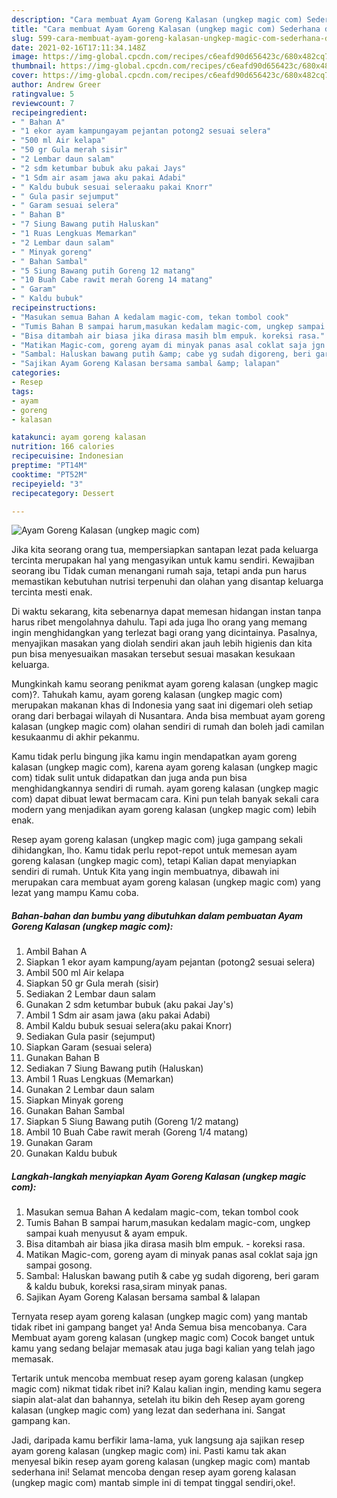 ```yaml
---
description: "Cara membuat Ayam Goreng Kalasan (ungkep magic com) Sederhana dan Mudah Dibuat"
title: "Cara membuat Ayam Goreng Kalasan (ungkep magic com) Sederhana dan Mudah Dibuat"
slug: 599-cara-membuat-ayam-goreng-kalasan-ungkep-magic-com-sederhana-dan-mudah-dibuat
date: 2021-02-16T17:11:34.148Z
image: https://img-global.cpcdn.com/recipes/c6eafd90d656423c/680x482cq70/ayam-goreng-kalasan-ungkep-magic-com-foto-resep-utama.jpg
thumbnail: https://img-global.cpcdn.com/recipes/c6eafd90d656423c/680x482cq70/ayam-goreng-kalasan-ungkep-magic-com-foto-resep-utama.jpg
cover: https://img-global.cpcdn.com/recipes/c6eafd90d656423c/680x482cq70/ayam-goreng-kalasan-ungkep-magic-com-foto-resep-utama.jpg
author: Andrew Greer
ratingvalue: 5
reviewcount: 7
recipeingredient:
- " Bahan A"
- "1 ekor ayam kampungayam pejantan potong2 sesuai selera"
- "500 ml Air kelapa"
- "50 gr Gula merah sisir"
- "2 Lembar daun salam"
- "2 sdm ketumbar bubuk aku pakai Jays"
- "1 Sdm air asam jawa aku pakai Adabi"
- " Kaldu bubuk sesuai seleraaku pakai Knorr"
- " Gula pasir sejumput"
- " Garam sesuai selera"
- " Bahan B"
- "7 Siung Bawang putih Haluskan"
- "1 Ruas Lengkuas Memarkan"
- "2 Lembar daun salam"
- " Minyak goreng"
- " Bahan Sambal"
- "5 Siung Bawang putih Goreng 12 matang"
- "10 Buah Cabe rawit merah Goreng 14 matang"
- " Garam"
- " Kaldu bubuk"
recipeinstructions:
- "Masukan semua Bahan A kedalam magic-com, tekan tombol cook"
- "Tumis Bahan B sampai harum,masukan kedalam magic-com, ungkep sampai kuah menyusut &amp; ayam empuk."
- "Bisa ditambah air biasa jika dirasa masih blm empuk. koreksi rasa."
- "Matikan Magic-com, goreng ayam di minyak panas asal coklat saja jgn sampai gosong."
- "Sambal: Haluskan bawang putih &amp; cabe yg sudah digoreng, beri garam &amp; kaldu bubuk, koreksi rasa,siram minyak panas."
- "Sajikan Ayam Goreng Kalasan bersama sambal &amp; lalapan"
categories:
- Resep
tags:
- ayam
- goreng
- kalasan

katakunci: ayam goreng kalasan 
nutrition: 166 calories
recipecuisine: Indonesian
preptime: "PT14M"
cooktime: "PT52M"
recipeyield: "3"
recipecategory: Dessert

---
```



![Ayam Goreng Kalasan (ungkep magic com)](https://img-global.cpcdn.com/recipes/c6eafd90d656423c/680x482cq70/ayam-goreng-kalasan-ungkep-magic-com-foto-resep-utama.jpg)

Jika kita seorang orang tua, mempersiapkan santapan lezat pada keluarga tercinta merupakan hal yang mengasyikan untuk kamu sendiri. Kewajiban seorang ibu Tidak cuman menangani rumah saja, tetapi anda pun harus memastikan kebutuhan nutrisi terpenuhi dan olahan yang disantap keluarga tercinta mesti enak.

Di waktu  sekarang, kita sebenarnya dapat memesan hidangan instan tanpa harus ribet mengolahnya dahulu. Tapi ada juga lho orang yang memang ingin menghidangkan yang terlezat bagi orang yang dicintainya. Pasalnya, menyajikan masakan yang diolah sendiri akan jauh lebih higienis dan kita pun bisa menyesuaikan masakan tersebut sesuai masakan kesukaan keluarga. 



Mungkinkah kamu seorang penikmat ayam goreng kalasan (ungkep magic com)?. Tahukah kamu, ayam goreng kalasan (ungkep magic com) merupakan makanan khas di Indonesia yang saat ini digemari oleh setiap orang dari berbagai wilayah di Nusantara. Anda bisa membuat ayam goreng kalasan (ungkep magic com) olahan sendiri di rumah dan boleh jadi camilan kesukaanmu di akhir pekanmu.

Kamu tidak perlu bingung jika kamu ingin mendapatkan ayam goreng kalasan (ungkep magic com), karena ayam goreng kalasan (ungkep magic com) tidak sulit untuk didapatkan dan juga anda pun bisa menghidangkannya sendiri di rumah. ayam goreng kalasan (ungkep magic com) dapat dibuat lewat bermacam cara. Kini pun telah banyak sekali cara modern yang menjadikan ayam goreng kalasan (ungkep magic com) lebih enak.

Resep ayam goreng kalasan (ungkep magic com) juga gampang sekali dihidangkan, lho. Kamu tidak perlu repot-repot untuk memesan ayam goreng kalasan (ungkep magic com), tetapi Kalian dapat menyiapkan sendiri di rumah. Untuk Kita yang ingin membuatnya, dibawah ini merupakan cara membuat ayam goreng kalasan (ungkep magic com) yang lezat yang mampu Kamu coba.

<!--inarticleads1-->

##### Bahan-bahan dan bumbu yang dibutuhkan dalam pembuatan Ayam Goreng Kalasan (ungkep magic com):

1. Ambil  Bahan A
1. Siapkan 1 ekor ayam kampung/ayam pejantan (potong2 sesuai selera)
1. Ambil 500 ml Air kelapa
1. Siapkan 50 gr Gula merah (sisir)
1. Sediakan 2 Lembar daun salam
1. Gunakan 2 sdm ketumbar bubuk (aku pakai Jay&#39;s)
1. Ambil 1 Sdm air asam jawa (aku pakai Adabi)
1. Ambil  Kaldu bubuk sesuai selera(aku pakai Knorr)
1. Sediakan  Gula pasir (sejumput)
1. Siapkan  Garam (sesuai selera)
1. Gunakan  Bahan B
1. Sediakan 7 Siung Bawang putih (Haluskan)
1. Ambil 1 Ruas Lengkuas (Memarkan)
1. Gunakan 2 Lembar daun salam
1. Siapkan  Minyak goreng
1. Gunakan  Bahan Sambal
1. Siapkan 5 Siung Bawang putih (Goreng 1/2 matang)
1. Ambil 10 Buah Cabe rawit merah (Goreng 1/4 matang)
1. Gunakan  Garam
1. Gunakan  Kaldu bubuk




<!--inarticleads2-->

##### Langkah-langkah menyiapkan Ayam Goreng Kalasan (ungkep magic com):

1. Masukan semua Bahan A kedalam magic-com, tekan tombol cook
1. Tumis Bahan B sampai harum,masukan kedalam magic-com, ungkep sampai kuah menyusut &amp; ayam empuk.
1. Bisa ditambah air biasa jika dirasa masih blm empuk. - koreksi rasa.
1. Matikan Magic-com, goreng ayam di minyak panas asal coklat saja jgn sampai gosong.
1. Sambal: Haluskan bawang putih &amp; cabe yg sudah digoreng, beri garam &amp; kaldu bubuk, koreksi rasa,siram minyak panas.
1. Sajikan Ayam Goreng Kalasan bersama sambal &amp; lalapan




Ternyata resep ayam goreng kalasan (ungkep magic com) yang mantab tidak ribet ini gampang banget ya! Anda Semua bisa mencobanya. Cara Membuat ayam goreng kalasan (ungkep magic com) Cocok banget untuk kamu yang sedang belajar memasak atau juga bagi kalian yang telah jago memasak.

Tertarik untuk mencoba membuat resep ayam goreng kalasan (ungkep magic com) nikmat tidak ribet ini? Kalau kalian ingin, mending kamu segera siapin alat-alat dan bahannya, setelah itu bikin deh Resep ayam goreng kalasan (ungkep magic com) yang lezat dan sederhana ini. Sangat gampang kan. 

Jadi, daripada kamu berfikir lama-lama, yuk langsung aja sajikan resep ayam goreng kalasan (ungkep magic com) ini. Pasti kamu tak akan menyesal bikin resep ayam goreng kalasan (ungkep magic com) mantab sederhana ini! Selamat mencoba dengan resep ayam goreng kalasan (ungkep magic com) mantab simple ini di tempat tinggal sendiri,oke!.

